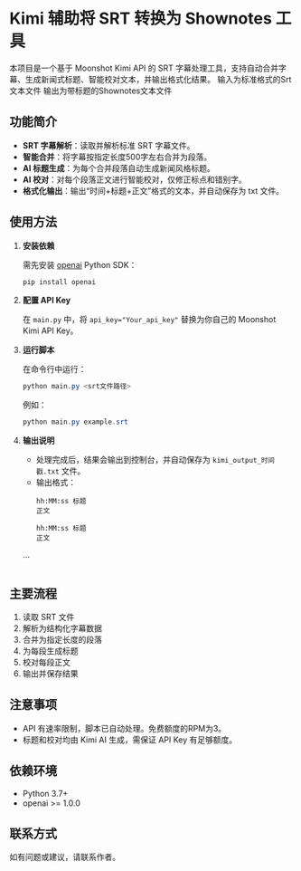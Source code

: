 # Kimi 辅助将 SRT 转换为 Shownotes 工具

本项目是一个基于 Moonshot Kimi API 的 SRT 字幕处理工具，支持自动合并字幕、生成新闻式标题、智能校对文本，并输出格式化结果。
输入为标准格式的Srt文本文件
输出为带标题的Shownotes文本文件

## 功能简介
- **SRT 字幕解析**：读取并解析标准 SRT 字幕文件。
- **智能合并**：将字幕按指定长度500字左右合并为段落。
- **AI 标题生成**：为每个合并段落自动生成新闻风格标题。
- **AI 校对**：对每个段落正文进行智能校对，仅修正标点和错别字。
- **格式化输出**：输出“时间+标题+正文”格式的文本，并自动保存为 txt 文件。

## 使用方法
1. **安装依赖**
   
   需先安装 [openai](https://pypi.org/project/openai/) Python SDK：
   
   ```powershell
   pip install openai
   ```

2. **配置 API Key**
   
   在 `main.py` 中，将 `api_key="Your_api_key"` 替换为你自己的 Moonshot Kimi API Key。

3. **运行脚本**
   
   在命令行中运行：
   
   ```powershell
   python main.py <srt文件路径>
   ```
   
   例如：
   ```powershell
   python main.py example.srt
   ```

4. **输出说明**
   - 处理完成后，结果会输出到控制台，并自动保存为 `kimi_output_时间戳.txt` 文件。
   - 输出格式：
     ```
     hh:MM:ss 标题
     正文

     hh:MM:ss 标题
     正文
    ...
     ```

## 主要流程
1. 读取 SRT 文件
2. 解析为结构化字幕数据
3. 合并为指定长度的段落
4. 为每段生成标题
5. 校对每段正文
6. 输出并保存结果

## 注意事项
- API 有速率限制，脚本已自动处理。免费额度的RPM为3。
- 标题和校对均由 Kimi AI 生成，需保证 API Key 有足够额度。

## 依赖环境
- Python 3.7+
- openai >= 1.0.0

## 联系方式
如有问题或建议，请联系作者。
